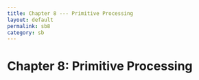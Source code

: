 ```yaml
---
title: Chapter 8 --- Primitive Processing
layout: default
permalink: sb8
category: sb
---
```

# Chapter 8: Primitive Processing
